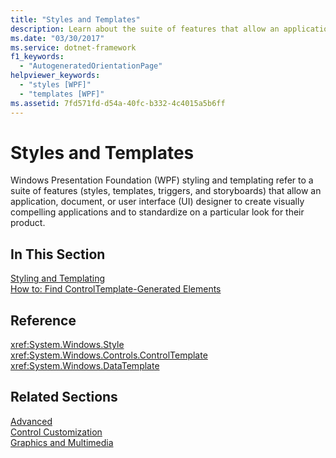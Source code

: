 ```yaml
---
title: "Styles and Templates"
description: Learn about the suite of features that allow an application, document, or user interface (UI) designer to create visually compelling applications in WPF.
ms.date: "03/30/2017"
ms.service: dotnet-framework
f1_keywords: 
  - "AutogeneratedOrientationPage"
helpviewer_keywords: 
  - "styles [WPF]"
  - "templates [WPF]"
ms.assetid: 7fd571fd-d54a-40fc-b332-4c4015a5b6ff
---
```

# Styles and Templates

Windows Presentation Foundation (WPF) styling and templating refer to a suite of features (styles, templates, triggers, and storyboards) that allow an application, document, or user interface (UI) designer to create visually compelling applications and to standardize on a particular look for their product.  
  
## In This Section  

[Styling and Templating](styles-templates-overview.md)  
  [How to: Find ControlTemplate-Generated Elements](how-to-find-controltemplate-generated-elements.md)  
  
## Reference  

<xref:System.Windows.Style>  
  <xref:System.Windows.Controls.ControlTemplate>  
  <xref:System.Windows.DataTemplate>  
  
## Related Sections  

[Advanced](../advanced/index.md)  
  [Control Customization](control-customization.md)  
  [Graphics and Multimedia](../graphics-multimedia/index.md)
